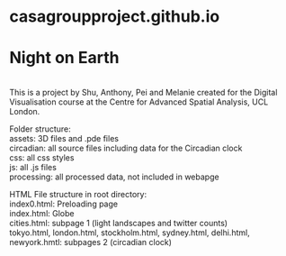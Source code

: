 # casagroupproject.github.io
<h1> Night on Earth </h1>
<br>
This is a project by Shu, Anthony, Pei and Melanie created for the Digital Visualisation course at the Centre for Advanced Spatial Analysis, UCL London.

Folder structure:<br>
assets: 3D files and .pde files <br>
circadian: all source files including data for the Circadian clock<br>
css: all css styles<br>
js: all .js files <br>
processing: all processed data, not included in webapge 


HTML File structure in root directory:<br>
index0.html: Preloading page <br>
index.html: Globe <br>
cities.html: subpage 1 (light landscapes and twitter counts)<br>
tokyo.html, london.html, stockholm.html, sydney.html, delhi.html, newyork.hmtl: subpages 2 (circadian clock)<br>